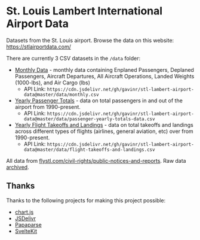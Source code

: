 # St. Louis Lambert International Airport Data

Datasets from the St. Louis airport. Browse the data on this website: <https://stlairportdata.com/>

There are currently 3 CSV datasets in the `/data` folder:

* [Monthly Data](https://github.com/gavinr/stl-lambert-airport-data/blob/master/data/monthly.csv) - monthly data containing Enplaned Passengers, Deplaned Passengers, Aircraft Departures, All Aircraft Operations, Landed Weights (1000-lbs), and Air Cargo (lbs)
  * API Link: `https://cdn.jsdelivr.net/gh/gavinr/stl-lambert-airport-data@master/data/monthly.csv`
* [Yearly Passenger Totals](https://github.com/gavinr/stl-lambert-airport-data/blob/master/data/passenger-yearly-totals-data.csv) - data on total passengers in and out of the airport from 1990-present.
  * API Link: `https://cdn.jsdelivr.net/gh/gavinr/stl-lambert-airport-data@master/data/passenger-yearly-totals-data.csv`
* [Yearly Flight Takeoffs and Landings](https://github.com/gavinr/stl-lambert-airport-data/blob/master/data/flight-takeoffs-and-landings.csv) - data on total takeoffs and landings across different types of flights (airlines, general aviation, etc) over from 1990-present.
  * API Link: `https://cdn.jsdelivr.net/gh/gavinr/stl-lambert-airport-data@master/data/flight-takeoffs-and-landings.csv`

All data from [flystl.com/civil-rights/public-notices-and-reports](https://www.flystl.com/civil-rights/public-notices-and-reports). Raw data [archived](https://github.com/gavinr/stl-lambert-airport-data/tree/master/raw_data).

## Thanks

Thanks to the following projects for making this project possible:

* [chart.js](https://www.chartjs.org/)
* [JSDelivr](https://www.jsdelivr.com/)
* [Papaparse](https://www.papaparse.com/)
* [SvelteKit](https://kit.svelte.dev/)
